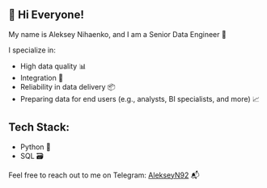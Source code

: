 ## 👋 Hi Everyone!

My name is Aleksey Nihaenko, and I am a Senior Data Engineer 💼

I specialize in:
- High data quality 📊
- Integration 🔗
- Reliability in data delivery 📦
- Preparing data for end users (e.g., analysts, BI specialists, and more) 📈

## Tech Stack:
- Python 🐍
- SQL 🗃️

Feel free to reach out to me on Telegram: [AlekseyN92](https://t.me/AlekseyN92) 📬
<!--
**NAA1992/NAA1992** is a ✨ _special_ ✨ repository because its `README.md` (this file) appears on your GitHub profile.

Here are some ideas to get you started:

- 🔭 I’m currently working on ...
- 🌱 I’m currently learning ...
- 👯 I’m looking to collaborate on ...
- 🤔 I’m looking for help with ...
- 💬 Ask me about ...
- 📫 How to reach me: ...
- 😄 Pronouns: ...
- ⚡ Fun fact: ...
-->
